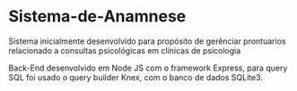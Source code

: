 # Sistema-de-Anamnese

Sistema inicialmente desenvolvido para propósito de gerênciar prontuarios relacionado a consultas psicológicas em clínicas de psicologia

Back-End desenvolvido em Node JS com o framework Express, para query SQL foi usado o query builder Knex, com o banco de dados SQLite3.
